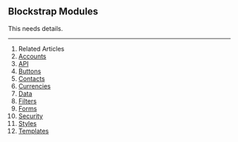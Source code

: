 ## Blockstrap Modules

This needs details.

---

1. Related Articles
2. [Accounts](accounts/)
3. [API](api/)
4. [Buttons](buttons/)
5. [Contacts](contacts/)
6. [Currencies](currencies/)
7. [Data](data/)
8. [Filters](filters/)
9. [Forms](forms/)
10. [Security](security/)
11. [Styles](styles/)
12. [Templates](templates/)

